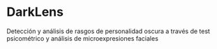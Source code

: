# DarkLens
Detección y análisis de rasgos de personalidad oscura a través de test psicométrico y análisis de microexpresiones faciales
